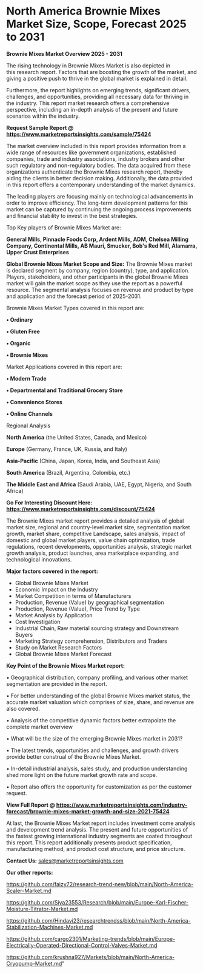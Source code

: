 # North America Brownie Mixes Market Size, Scope, Forecast 2025 to 2031

<Strong> Brownie Mixes Market Overview 2025 - 2031</strong>

The rising technology in Brownie Mixes Market is also depicted in this research report. Factors that are boosting the growth of the market, and giving a positive push to thrive in the global market is explained in detail.

Furthermore, the report highlights on emerging trends, significant drivers, challenges, and opportunities, providing all necessary data for thriving in the industry. This report market research offers a comprehensive perspective, including an in-depth analysis of the present and future scenarios within the industry.

<strong>Request Sample Report @ <a href=https://www.marketreportsinsights.com/sample/75424>https://www.marketreportsinsights.com/sample/75424</a></strong>

The market overview included in this report provides information from a wide range of resources like government organizations, established companies, trade and industry associations, industry brokers and other such regulatory and non-regulatory bodies. The data acquired from these organizations authenticate the Brownie Mixes research report, thereby aiding the clients in better decision making. Additionally, the data provided in this report offers a contemporary understanding of the market dynamics.

The leading players are focusing mainly on technological advancements in order to improve efficiency. The long-term development patterns for this market can be captured by continuing the ongoing process improvements and financial stability to invest in the best strategies.

Top Key players of Brownie Mixes Market are:

<strong>General Mills, Pinnacle Foods Corp, Ardent Mills, ADM, Chelsea Milling Company, Continental Mills, AB Mauri, Smucker, Bob&#39;s Red Mill, Alamarra, Upper Crust Enterprises</strong>

<strong><b>Global Brownie Mixes Market Scope and Size:</b></strong>
The Brownie Mixes market is declared segment by company, region (country), type, and application. Players, stakeholders, and other participants in the global Brownie Mixes market will gain the market scope as they use the report as a powerful resource. The segmental analysis focuses on revenue and product by type and application and the forecast period of 2025-2031.

Brownie Mixes Market Types covered in this report are:

<strong>• Ordinary

• Gluten Free

• Organic

• Brownie Mixes</strong>

Market Applications covered in this report are:

<strong>• Modern Trade

• Departmental and Traditional Grocery Store

• Convenience Stores

• Online Channels</strong> 

Regional Analysis

<strong>North America</strong> (the United States, Canada, and Mexico)

<strong>Europe</strong> (Germany, France, UK, Russia, and Italy)

<strong>Asia-Pacific</strong> (China, Japan, Korea, India, and Southeast Asia)

<strong>South America</strong> (Brazil, Argentina, Colombia, etc.)

<strong>The Middle East and Africa</strong> (Saudi Arabia, UAE, Egypt, Nigeria, and South Africa)

<strong>Go For Interesting Discount Here: <a href=https://www.marketreportsinsights.com/discount/75424>https://www.marketreportsinsights.com/discount/75424</a></strong>

The Brownie Mixes market report provides a detailed analysis of global market size, regional and country-level market size, segmentation market growth, market share, competitive Landscape, sales analysis, impact of domestic and global market players, value chain optimization, trade regulations, recent developments, opportunities analysis, strategic market growth analysis, product launches, area marketplace expanding, and technological innovations.

<strong><b>Major factors covered in the report:</b></strong>
<ul>
  <li>Global Brownie Mixes Market </li>
  <li>Economic Impact on the Industry</li>
  <li>Market Competition in terms of Manufacturers</li>
  <li>Production, Revenue (Value) by geographical segmentation</li>
  <li>Production, Revenue (Value), Price Trend by Type</li>
  <li>Market Analysis by Application</li>
  <li>Cost Investigation</li>
  <li>Industrial Chain, Raw material sourcing strategy and Downstream Buyers</li>
  <li>Marketing Strategy comprehension, Distributors and Traders</li>
  <li>Study on Market Research Factors</li>
  <li>Global Brownie Mixes Market Forecast</li>
</ul>

<strong><b>Key Point of the Brownie Mixes Market report:</b></strong>

• Geographical distribution, company profiling, and various other market segmentation are provided in the report.

• For better understanding of the global Brownie Mixes market status, the accurate market valuation which comprises of size, share, and revenue are also covered.

• Analysis of the competitive dynamic factors better extrapolate the complete market overview

• What will be the size of the emerging Brownie Mixes market in 2031?

• The latest trends, opportunities and challenges, and growth drivers provide better construal of the Brownie Mixes Market.

• In-detail industrial analysis, sales study, and production understanding shed more light on the future market growth rate and scope.

• Report also offers the opportunity for customization as per the customer request.

<strong><b>View Full Report @ <a href=https://www.marketreportsinsights.com/industry-forecast/brownie-mixes-market-growth-and-size-2021-75424>https://www.marketreportsinsights.com/industry-forecast/brownie-mixes-market-growth-and-size-2021-75424</a></b></strong>


At last, the Brownie Mixes Market report includes investment come analysis and development trend analysis. The present and future opportunities of the fastest growing international industry segments are coated throughout this report. This report additionally presents product specification, manufacturing method, and product cost structure, and price structure.

<strong>Contact Us:</strong>
sales@marketreportsinsights.com

<strong>Our other reports:</strong>

<a href=https://github.com/faizy72/research-trend-new/blob/main/North-America-Scaler-Market.md>https://github.com/faizy72/research-trend-new/blob/main/North-America-Scaler-Market.md</a>

<a href=https://github.com/Siya23553/Research/blob/main/Europe-Karl-Fischer-Moisture-Titrator-Market.md>https://github.com/Siya23553/Research/blob/main/Europe-Karl-Fischer-Moisture-Titrator-Market.md</a>

<a href=https://github.com/Hindavi23/researchtrendss/blob/main/North-America-Stabilization-Machines-Market.md>https://github.com/Hindavi23/researchtrendss/blob/main/North-America-Stabilization-Machines-Market.md</a>

<a href=https://github.com/cargo2301/Marketing-trends/blob/main/Europe-Electrically-Operated-Directional-Control-Valves-Market.md>https://github.com/cargo2301/Marketing-trends/blob/main/Europe-Electrically-Operated-Directional-Control-Valves-Market.md</a>

<a href=https://github.com/krushna927/Markets/blob/main/North-America-Cryopump-Market.md>https://github.com/krushna927/Markets/blob/main/North-America-Cryopump-Market.md</a>"
